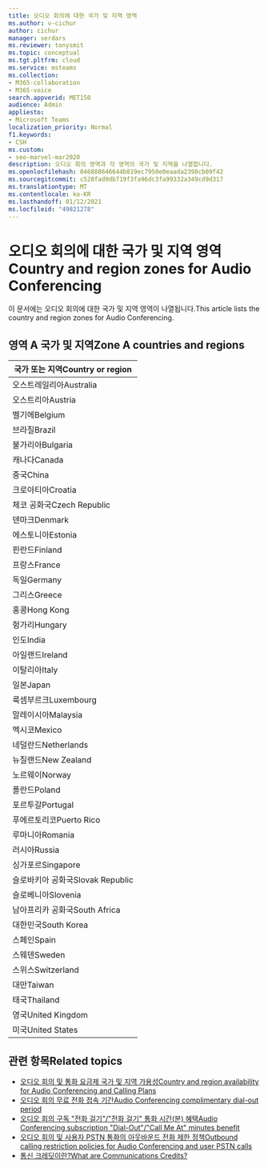 ```yaml
---
title: 오디오 회의에 대한 국가 및 지역 영역
ms.author: v-cichur
author: cichur
manager: serdars
ms.reviewer: tonysmit
ms.topic: conceptual
ms.tgt.pltfrm: cloud
ms.service: msteams
ms.collection:
- M365-collaboration
- M365-voice
search.appverid: MET150
audience: Admin
appliesto:
- Microsoft Teams
localization_priority: Normal
f1.keywords:
- CSH
ms.custom:
- seo-marvel-mar2020
description: 오디오 회의 영역과 각 영역의 국가 및 지역을 나열합니다.
ms.openlocfilehash: 046888646644b819ec7950e0eaada2398cb09f42
ms.sourcegitcommit: c528fad9db719f3fa96dc3fa99332a349cd9d317
ms.translationtype: MT
ms.contentlocale: ko-KR
ms.lasthandoff: 01/12/2021
ms.locfileid: "49821278"
---
```

# <a name="country-and-region-zones-for-audio-conferencing"></a><span data-ttu-id="4a1ef-103">오디오 회의에 대한 국가 및 지역 영역</span><span class="sxs-lookup"><span data-stu-id="4a1ef-103">Country and region zones for Audio Conferencing</span></span>

<span data-ttu-id="4a1ef-104">이 문서에는 오디오 회의에 대한 국가 및 지역 영역이 나열됩니다.</span><span class="sxs-lookup"><span data-stu-id="4a1ef-104">This article lists the country and region zones for Audio Conferencing.</span></span>

## <a name="zone-a-countries-and-regions"></a><span data-ttu-id="4a1ef-105">영역 A 국가 및 지역</span><span class="sxs-lookup"><span data-stu-id="4a1ef-105">Zone A countries and regions</span></span>

|<span data-ttu-id="4a1ef-106">국가 또는 지역</span><span class="sxs-lookup"><span data-stu-id="4a1ef-106">Country or region</span></span>    |
|-----|
|<span data-ttu-id="4a1ef-107">오스트레일리아</span><span class="sxs-lookup"><span data-stu-id="4a1ef-107">Australia</span></span>  <br/> |
|<span data-ttu-id="4a1ef-108">오스트리아</span><span class="sxs-lookup"><span data-stu-id="4a1ef-108">Austria</span></span>  <br/> |
|<span data-ttu-id="4a1ef-109">벨기에</span><span class="sxs-lookup"><span data-stu-id="4a1ef-109">Belgium</span></span>  <br/> |
|<span data-ttu-id="4a1ef-110">브라질</span><span class="sxs-lookup"><span data-stu-id="4a1ef-110">Brazil</span></span>  <br/> |
|<span data-ttu-id="4a1ef-111">불가리아</span><span class="sxs-lookup"><span data-stu-id="4a1ef-111">Bulgaria</span></span>  <br/> |
|<span data-ttu-id="4a1ef-112">캐나다</span><span class="sxs-lookup"><span data-stu-id="4a1ef-112">Canada</span></span>  <br/> |
|<span data-ttu-id="4a1ef-113">중국</span><span class="sxs-lookup"><span data-stu-id="4a1ef-113">China</span></span>  <br/> |
|<span data-ttu-id="4a1ef-114">크로아티아</span><span class="sxs-lookup"><span data-stu-id="4a1ef-114">Croatia</span></span>  <br/> |
|<span data-ttu-id="4a1ef-115">체코 공화국</span><span class="sxs-lookup"><span data-stu-id="4a1ef-115">Czech Republic</span></span>  <br/> |
|<span data-ttu-id="4a1ef-116">덴마크</span><span class="sxs-lookup"><span data-stu-id="4a1ef-116">Denmark</span></span>  <br/> |
|<span data-ttu-id="4a1ef-117">에스토니아</span><span class="sxs-lookup"><span data-stu-id="4a1ef-117">Estonia</span></span>  <br/> |
|<span data-ttu-id="4a1ef-118">핀란드</span><span class="sxs-lookup"><span data-stu-id="4a1ef-118">Finland</span></span>  <br/> |
|<span data-ttu-id="4a1ef-119">프랑스</span><span class="sxs-lookup"><span data-stu-id="4a1ef-119">France</span></span>  <br/> |
|<span data-ttu-id="4a1ef-120">독일</span><span class="sxs-lookup"><span data-stu-id="4a1ef-120">Germany</span></span>  <br/> |
|<span data-ttu-id="4a1ef-121">그리스</span><span class="sxs-lookup"><span data-stu-id="4a1ef-121">Greece</span></span>  <br/> |
|<span data-ttu-id="4a1ef-122">홍콩</span><span class="sxs-lookup"><span data-stu-id="4a1ef-122">Hong Kong</span></span>  <br/> |
|<span data-ttu-id="4a1ef-123">헝가리</span><span class="sxs-lookup"><span data-stu-id="4a1ef-123">Hungary</span></span>  <br/> |
|<span data-ttu-id="4a1ef-124">인도</span><span class="sxs-lookup"><span data-stu-id="4a1ef-124">India</span></span>  <br/> |
|<span data-ttu-id="4a1ef-125">아일랜드</span><span class="sxs-lookup"><span data-stu-id="4a1ef-125">Ireland</span></span>  <br/> |
|<span data-ttu-id="4a1ef-126">이탈리아</span><span class="sxs-lookup"><span data-stu-id="4a1ef-126">Italy</span></span>  <br/> |
|<span data-ttu-id="4a1ef-127">일본</span><span class="sxs-lookup"><span data-stu-id="4a1ef-127">Japan</span></span>  <br/> |
|<span data-ttu-id="4a1ef-128">룩셈부르크</span><span class="sxs-lookup"><span data-stu-id="4a1ef-128">Luxembourg</span></span>  <br/> |
|<span data-ttu-id="4a1ef-129">말레이시아</span><span class="sxs-lookup"><span data-stu-id="4a1ef-129">Malaysia</span></span>  <br/> |
|<span data-ttu-id="4a1ef-130">멕시코</span><span class="sxs-lookup"><span data-stu-id="4a1ef-130">Mexico</span></span>  <br/> |
|<span data-ttu-id="4a1ef-131">네덜란드</span><span class="sxs-lookup"><span data-stu-id="4a1ef-131">Netherlands</span></span>  <br/> |
|<span data-ttu-id="4a1ef-132">뉴질랜드</span><span class="sxs-lookup"><span data-stu-id="4a1ef-132">New Zealand</span></span>  <br/> |
|<span data-ttu-id="4a1ef-133">노르웨이</span><span class="sxs-lookup"><span data-stu-id="4a1ef-133">Norway</span></span>  <br/> |
|<span data-ttu-id="4a1ef-134">폴란드</span><span class="sxs-lookup"><span data-stu-id="4a1ef-134">Poland</span></span>  <br/> |
|<span data-ttu-id="4a1ef-135">포르투갈</span><span class="sxs-lookup"><span data-stu-id="4a1ef-135">Portugal</span></span>  <br/> |
|<span data-ttu-id="4a1ef-136">푸에르토리코</span><span class="sxs-lookup"><span data-stu-id="4a1ef-136">Puerto Rico</span></span>  <br/> |
|<span data-ttu-id="4a1ef-137">루마니아</span><span class="sxs-lookup"><span data-stu-id="4a1ef-137">Romania</span></span>  <br/> |
|<span data-ttu-id="4a1ef-138">러시아</span><span class="sxs-lookup"><span data-stu-id="4a1ef-138">Russia</span></span>  <br/> |
|<span data-ttu-id="4a1ef-139">싱가포르</span><span class="sxs-lookup"><span data-stu-id="4a1ef-139">Singapore</span></span>  <br/> |
|<span data-ttu-id="4a1ef-140">슬로바키아 공화국</span><span class="sxs-lookup"><span data-stu-id="4a1ef-140">Slovak Republic</span></span>  <br/> |
|<span data-ttu-id="4a1ef-141">슬로베니아</span><span class="sxs-lookup"><span data-stu-id="4a1ef-141">Slovenia</span></span>  <br/> |
|<span data-ttu-id="4a1ef-142">남아프리카 공화국</span><span class="sxs-lookup"><span data-stu-id="4a1ef-142">South Africa</span></span>  <br/> |
|<span data-ttu-id="4a1ef-143">대한민국</span><span class="sxs-lookup"><span data-stu-id="4a1ef-143">South Korea</span></span>  <br/> |
|<span data-ttu-id="4a1ef-144">스페인</span><span class="sxs-lookup"><span data-stu-id="4a1ef-144">Spain</span></span>  <br/> |
|<span data-ttu-id="4a1ef-145">스웨덴</span><span class="sxs-lookup"><span data-stu-id="4a1ef-145">Sweden</span></span>  <br/> |
|<span data-ttu-id="4a1ef-146">스위스</span><span class="sxs-lookup"><span data-stu-id="4a1ef-146">Switzerland</span></span>  <br/> |
|<span data-ttu-id="4a1ef-147">대만</span><span class="sxs-lookup"><span data-stu-id="4a1ef-147">Taiwan</span></span>  <br/> |
|<span data-ttu-id="4a1ef-148">태국</span><span class="sxs-lookup"><span data-stu-id="4a1ef-148">Thailand</span></span>  <br/> |
|<span data-ttu-id="4a1ef-149">영국</span><span class="sxs-lookup"><span data-stu-id="4a1ef-149">United Kingdom</span></span>  <br/> |
|<span data-ttu-id="4a1ef-150">미국</span><span class="sxs-lookup"><span data-stu-id="4a1ef-150">United States</span></span>  <br/> |

## <a name="related-topics"></a><span data-ttu-id="4a1ef-151">관련 항목</span><span class="sxs-lookup"><span data-stu-id="4a1ef-151">Related topics</span></span>

- [<span data-ttu-id="4a1ef-152">오디오 회의 및 통화 요금제 국가 및 지역 가용성</span><span class="sxs-lookup"><span data-stu-id="4a1ef-152">Country and region availability for Audio Conferencing and Calling Plans</span></span>](country-and-region-availability-for-audio-conferencing-and-calling-plans/country-and-region-availability-for-audio-conferencing-and-calling-plans.md)
- [<span data-ttu-id="4a1ef-153">오디오 회의 무료 전화 접속 기간</span><span class="sxs-lookup"><span data-stu-id="4a1ef-153">Audio Conferencing complimentary dial-out period</span></span>](complimentary-dial-out-period.md)
- [<span data-ttu-id="4a1ef-154">오디오 회의 구독 "전화 걸기"/"전화 걸기" 통화 시간(분) 혜택</span><span class="sxs-lookup"><span data-stu-id="4a1ef-154">Audio Conferencing subscription "Dial-Out"/"Call Me At" minutes benefit</span></span>](audio-conferencing-subscription-dial-out.md)
- [<span data-ttu-id="4a1ef-155">오디오 회의 및 사용자 PSTN 통화의 아웃바운드 전화 제한 정책</span><span class="sxs-lookup"><span data-stu-id="4a1ef-155">Outbound calling restriction policies for Audio Conferencing and user PSTN calls</span></span>](outbound-calling-restriction-policies.md)
- [<span data-ttu-id="4a1ef-156">통신 크레딧이란?</span><span class="sxs-lookup"><span data-stu-id="4a1ef-156">What are Communications Credits?</span></span>](what-are-communications-credits.md)

